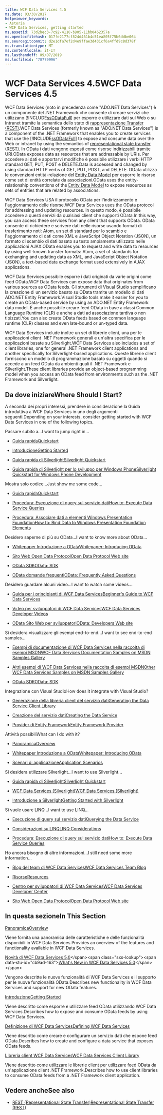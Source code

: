 ```yaml
---
title: WCF Data Services 4.5
ms.date: 03/30/2017
helpviewer_keywords:
- Astoria
- WCF Data Services, getting started
ms.assetid: 73d2bec3-7c92-4110-b905-11bb0462357a
ms.openlocfilehash: 017fe2177cf824d461b4c51ea805f75b6ddbe064
ms.sourcegitcommit: d2e1dfa7ef2d4e9ffae3d431cf6a4ffd9c8d378f
ms.translationtype: MT
ms.contentlocale: it-IT
ms.lasthandoff: 09/07/2019
ms.locfileid: "70779996"
---
```

# <a name="wcf-data-services-45"></a><span data-ttu-id="cb9ad-102">WCF Data Services 4.5</span><span class="sxs-lookup"><span data-stu-id="cb9ad-102">WCF Data Services 4.5</span></span>

<span data-ttu-id="cb9ad-103">WCF Data Services (noto in precedenza come "ADO.NET Data Services") è un componente del .NET Framework che consente di creare servizi che utilizzano [!INCLUDE[ssODataFull](../../../../includes/ssodatafull-md.md)] per esporre e utilizzare dati sul Web o su Intranet tramite la semantica dello stato di [rappresentazione Transfer (REST)](https://go.microsoft.com/fwlink/?LinkId=113919).</span><span class="sxs-lookup"><span data-stu-id="cb9ad-103">WCF Data Services (formerly known as "ADO.NET Data Services") is a component of the .NET Framework that enables you to create services that use the [!INCLUDE[ssODataFull](../../../../includes/ssodatafull-md.md)] to expose and consume data over the Web or intranet by using the semantics of [representational state transfer (REST)](https://go.microsoft.com/fwlink/?LinkId=113919).</span></span> <span data-ttu-id="cb9ad-104">In OData i dati vengono esposti come risorse indirizzabili tramite URI.</span><span class="sxs-lookup"><span data-stu-id="cb9ad-104">OData exposes data as resources that are addressable by URIs.</span></span> <span data-ttu-id="cb9ad-105">Per accedere ai dati e apportarvi modifiche è possibile utilizzare i verbi HTTP standard GET, PUT, POST e DELETE.</span><span class="sxs-lookup"><span data-stu-id="cb9ad-105">Data is accessed and changed by using standard HTTP verbs of GET, PUT, POST, and DELETE.</span></span> <span data-ttu-id="cb9ad-106">OData utilizza le convenzioni entità-relazione del [Entity Data Model](../adonet/entity-data-model.md) per esporre le risorse come set di entità correlate da associazioni.</span><span class="sxs-lookup"><span data-stu-id="cb9ad-106">OData uses the entity-relationship conventions of the [Entity Data Model](../adonet/entity-data-model.md) to expose resources as sets of entities that are related by associations.</span></span>

<span data-ttu-id="cb9ad-107">WCF Data Services USA il protocollo OData per l'indirizzamento e l'aggiornamento delle risorse.</span><span class="sxs-lookup"><span data-stu-id="cb9ad-107">WCF Data Services uses the OData protocol for addressing and updating resources.</span></span> <span data-ttu-id="cb9ad-108">In questo modo, è possibile accedere a questi servizi da qualsiasi client che supporti OData.</span><span class="sxs-lookup"><span data-stu-id="cb9ad-108">In this way, you can access these services from any client that supports OData.</span></span> <span data-ttu-id="cb9ad-109">OData consente di richiedere e scrivere dati nelle risorse usando formati di trasferimento noti: Atom, un set di standard per lo scambio e l'aggiornamento di dati come XML e JavaScript Object Notation (JSON), un formato di scambio di dati basato su testo ampiamente utilizzato nelle applicazioni AJAX.</span><span class="sxs-lookup"><span data-stu-id="cb9ad-109">OData enables you to request and write data to resources by using well-known transfer formats: Atom, a set of standards for exchanging and updating data as XML, and JavaScript Object Notation (JSON), a text-based data exchange format used extensively in AJAX applications.</span></span>

<span data-ttu-id="cb9ad-110">WCF Data Services possibile esporre i dati originati da varie origini come feed OData.</span><span class="sxs-lookup"><span data-stu-id="cb9ad-110">WCF Data Services can expose data that originates from various sources as OData feeds.</span></span> <span data-ttu-id="cb9ad-111">Gli strumenti di Visual Studio semplificano la creazione di un servizio basato su OData tramite un modello di dati ADO.NET Entity Framework.</span><span class="sxs-lookup"><span data-stu-id="cb9ad-111">Visual Studio tools make it easier for you to create an OData-based service by using an ADO.NET Entity Framework data model.</span></span> <span data-ttu-id="cb9ad-112">È anche possibile creare feed OData in base a classi Common Language Runtime (CLR) e anche a dati ad associazione tardiva o non tipizzati.</span><span class="sxs-lookup"><span data-stu-id="cb9ad-112">You can also create OData feeds based on common language runtime (CLR) classes and even late-bound or un-typed data.</span></span>

<span data-ttu-id="cb9ad-113">WCF Data Services include inoltre un set di librerie client, una per le applicazioni client .NET Framework generali e un'altra specifica per le applicazioni basate su Silverlight.</span><span class="sxs-lookup"><span data-stu-id="cb9ad-113">WCF Data Services also includes a set of client libraries, one for general .NET Framework client applications and another specifically for Silverlight-based applications.</span></span> <span data-ttu-id="cb9ad-114">Queste librerie client forniscono un modello di programmazione basato su oggetti quando si accede a un feed OData da ambienti quali il .NET Framework e Silverlight.</span><span class="sxs-lookup"><span data-stu-id="cb9ad-114">These client libraries provide an object-based programming model when you access an OData feed from environments such as the .NET Framework and Silverlight.</span></span>

## <a name="where-should-i-start"></a><span data-ttu-id="cb9ad-115">Da dove iniziare</span><span class="sxs-lookup"><span data-stu-id="cb9ad-115">Where Should I Start?</span></span>

<span data-ttu-id="cb9ad-116">A seconda dei propri interessi, prendere in considerazione la Guida introduttiva a WCF Data Services in uno degli argomenti seguenti.</span><span class="sxs-lookup"><span data-stu-id="cb9ad-116">Depending on your interests, consider getting started with WCF Data Services in one of the following topics.</span></span>

<span data-ttu-id="cb9ad-117">Passare subito a...</span><span class="sxs-lookup"><span data-stu-id="cb9ad-117">I want to jump right in...</span></span>

- [<span data-ttu-id="cb9ad-118">Guida rapida</span><span class="sxs-lookup"><span data-stu-id="cb9ad-118">Quickstart</span></span>](quickstart-wcf-data-services.md)

- [<span data-ttu-id="cb9ad-119">Introduzione</span><span class="sxs-lookup"><span data-stu-id="cb9ad-119">Getting Started</span></span>](getting-started-with-wcf-data-services.md)

- [<span data-ttu-id="cb9ad-120">Guida rapida di Silverlight</span><span class="sxs-lookup"><span data-stu-id="cb9ad-120">Silverlight Quickstart</span></span>](https://go.microsoft.com/fwlink/?LinkID=192782)

- [<span data-ttu-id="cb9ad-121">Guida rapida di Silverlight per lo sviluppo per Windows Phone</span><span class="sxs-lookup"><span data-stu-id="cb9ad-121">Silverlight Quickstart for Windows Phone Development</span></span>](https://go.microsoft.com/fwlink/?LinkID=214535)

<span data-ttu-id="cb9ad-122">Mostra solo codice...</span><span class="sxs-lookup"><span data-stu-id="cb9ad-122">Just show me some code...</span></span>

- [<span data-ttu-id="cb9ad-123">Guida rapida</span><span class="sxs-lookup"><span data-stu-id="cb9ad-123">Quickstart</span></span>](quickstart-wcf-data-services.md)

- [<span data-ttu-id="cb9ad-124">Procedura: Esecuzione di query sul servizio dati</span><span class="sxs-lookup"><span data-stu-id="cb9ad-124">How to: Execute Data Service Queries</span></span>](how-to-execute-data-service-queries-wcf-data-services.md)

- [<span data-ttu-id="cb9ad-125">Procedura: Associare dati a elementi Windows Presentation Foundation</span><span class="sxs-lookup"><span data-stu-id="cb9ad-125">How to: Bind Data to Windows Presentation Foundation Elements</span></span>](bind-data-to-wpf-elements-wcf-data-services.md)

<span data-ttu-id="cb9ad-126">Desidero saperne di più su OData...</span><span class="sxs-lookup"><span data-stu-id="cb9ad-126">I want to know more about OData...</span></span>

- [<span data-ttu-id="cb9ad-127">Whitepaper Introduzione a OData</span><span class="sxs-lookup"><span data-stu-id="cb9ad-127">Whitepaper: Introducing OData</span></span>](https://go.microsoft.com/fwlink/?LinkId=220867)

- [<span data-ttu-id="cb9ad-128">Sito Web Open Data Protocol</span><span class="sxs-lookup"><span data-stu-id="cb9ad-128">Open Data Protocol Web site</span></span>](https://go.microsoft.com/fwlink/?LinkID=184554)

- [<span data-ttu-id="cb9ad-129">OData SDK</span><span class="sxs-lookup"><span data-stu-id="cb9ad-129">OData: SDK</span></span>](https://go.microsoft.com/fwlink/?LinkID=185248)

- [<span data-ttu-id="cb9ad-130">OData domande frequenti</span><span class="sxs-lookup"><span data-stu-id="cb9ad-130">OData: Frequently Asked Questions</span></span>](https://go.microsoft.com/fwlink/?LinkId=185867)

<span data-ttu-id="cb9ad-131">Desidero guardare alcuni video...</span><span class="sxs-lookup"><span data-stu-id="cb9ad-131">I want to watch some videos...</span></span>

- [<span data-ttu-id="cb9ad-132">Guida per i principianti di WCF Data Services</span><span class="sxs-lookup"><span data-stu-id="cb9ad-132">Beginner's Guide to WCF Data Services</span></span>](https://go.microsoft.com/fwlink/?LinkId=220864)

- [<span data-ttu-id="cb9ad-133">Video per sviluppatori di WCF Data Services</span><span class="sxs-lookup"><span data-stu-id="cb9ad-133">WCF Data Services Developer Videos</span></span>](https://go.microsoft.com/fwlink/?LinkId=220861)

- [<span data-ttu-id="cb9ad-134">OData Sito Web per sviluppatori</span><span class="sxs-lookup"><span data-stu-id="cb9ad-134">OData: Developers Web site</span></span>](https://go.microsoft.com/fwlink/?LinkId=185866)

<span data-ttu-id="cb9ad-135">Si desidera visualizzare gli esempi end-to-end...</span><span class="sxs-lookup"><span data-stu-id="cb9ad-135">I want to see end-to-end samples...</span></span>

- [<span data-ttu-id="cb9ad-136">Esempi di documentazione di WCF Data Services nella raccolta di esempi MSDN</span><span class="sxs-lookup"><span data-stu-id="cb9ad-136">WCF Data Services Documentation Samples on MSDN Samples Gallery</span></span>](https://go.microsoft.com/fwlink/?LinkID=220865)

- [<span data-ttu-id="cb9ad-137">Altri esempi di WCF Data Services nella raccolta di esempi MSDN</span><span class="sxs-lookup"><span data-stu-id="cb9ad-137">Other WCF Data Services Samples on MSDN Samples Gallery</span></span>](https://go.microsoft.com/fwlink/?LinkId=220866)

- [<span data-ttu-id="cb9ad-138">OData SDK</span><span class="sxs-lookup"><span data-stu-id="cb9ad-138">OData: SDK</span></span>](https://go.microsoft.com/fwlink/?LinkID=185248)

<span data-ttu-id="cb9ad-139">Integrazione con Visual Studio</span><span class="sxs-lookup"><span data-stu-id="cb9ad-139">How does it integrate with Visual Studio?</span></span>

- [<span data-ttu-id="cb9ad-140">Generazione della libreria client del servizio dati</span><span class="sxs-lookup"><span data-stu-id="cb9ad-140">Generating the Data Service Client Library</span></span>](generating-the-data-service-client-library-wcf-data-services.md)

- [<span data-ttu-id="cb9ad-141">Creazione del servizio dati</span><span class="sxs-lookup"><span data-stu-id="cb9ad-141">Creating the Data Service</span></span>](creating-the-data-service.md)

- [<span data-ttu-id="cb9ad-142">Provider di Entity Framework</span><span class="sxs-lookup"><span data-stu-id="cb9ad-142">Entity Framework Provider</span></span>](entity-framework-provider-wcf-data-services.md)

<span data-ttu-id="cb9ad-143">Attività possibili</span><span class="sxs-lookup"><span data-stu-id="cb9ad-143">What can I do with it?</span></span>

- [<span data-ttu-id="cb9ad-144">Panoramica</span><span class="sxs-lookup"><span data-stu-id="cb9ad-144">Overview</span></span>](wcf-data-services-overview.md)

- [<span data-ttu-id="cb9ad-145">Whitepaper Introduzione a OData</span><span class="sxs-lookup"><span data-stu-id="cb9ad-145">Whitepaper: Introducing OData</span></span>](https://go.microsoft.com/fwlink/?LinkId=220867)

- [<span data-ttu-id="cb9ad-146">Scenari di applicazione</span><span class="sxs-lookup"><span data-stu-id="cb9ad-146">Application Scenarios</span></span>](application-scenarios-wcf-data-services.md)

<span data-ttu-id="cb9ad-147">Si desidera utilizzare Silverlight...</span><span class="sxs-lookup"><span data-stu-id="cb9ad-147">I want to use Silverlight...</span></span>

- [<span data-ttu-id="cb9ad-148">Guida rapida di Silverlight</span><span class="sxs-lookup"><span data-stu-id="cb9ad-148">Silverlight Quickstart</span></span>](https://go.microsoft.com/fwlink/?LinkID=192782)

- [<span data-ttu-id="cb9ad-149">WCF Data Services (Silverlight)</span><span class="sxs-lookup"><span data-stu-id="cb9ad-149">WCF Data Services (Silverlight)</span></span>](https://go.microsoft.com/fwlink/?LinkID=143149)

- [<span data-ttu-id="cb9ad-150">Introduzione a Silverlight</span><span class="sxs-lookup"><span data-stu-id="cb9ad-150">Getting Started with Silverlight</span></span>](https://go.microsoft.com/fwlink/?LinkId=148366)

<span data-ttu-id="cb9ad-151">Si vuole usare LINQ...</span><span class="sxs-lookup"><span data-stu-id="cb9ad-151">I want to use LINQ...</span></span>

- [<span data-ttu-id="cb9ad-152">Esecuzione di query sul servizio dati</span><span class="sxs-lookup"><span data-stu-id="cb9ad-152">Querying the Data Service</span></span>](querying-the-data-service-wcf-data-services.md)

- [<span data-ttu-id="cb9ad-153">Considerazioni su LINQ</span><span class="sxs-lookup"><span data-stu-id="cb9ad-153">LINQ Considerations</span></span>](linq-considerations-wcf-data-services.md)

- [<span data-ttu-id="cb9ad-154">Procedura: Esecuzione di query sul servizio dati</span><span class="sxs-lookup"><span data-stu-id="cb9ad-154">How to: Execute Data Service Queries</span></span>](how-to-execute-data-service-queries-wcf-data-services.md)

<span data-ttu-id="cb9ad-155">Ho ancora bisogno di altre informazioni...</span><span class="sxs-lookup"><span data-stu-id="cb9ad-155">I still need some more information...</span></span>

- [<span data-ttu-id="cb9ad-156">Blog del team di WCF Data Services</span><span class="sxs-lookup"><span data-stu-id="cb9ad-156">WCF Data Services Team Blog</span></span>](https://go.microsoft.com/fwlink/?LinkID=150511)

- [<span data-ttu-id="cb9ad-157">Risorse</span><span class="sxs-lookup"><span data-stu-id="cb9ad-157">Resources</span></span>](wcf-data-services-resources.md)

- [<span data-ttu-id="cb9ad-158">Centro per sviluppatori di WCF Data Services</span><span class="sxs-lookup"><span data-stu-id="cb9ad-158">WCF Data Services Developer Center</span></span>](https://go.microsoft.com/fwlink/?LinkId=220868)

- [<span data-ttu-id="cb9ad-159">Sito Web Open Data Protocol</span><span class="sxs-lookup"><span data-stu-id="cb9ad-159">Open Data Protocol Web site</span></span>](https://go.microsoft.com/fwlink/?LinkID=184554)

## <a name="in-this-section"></a><span data-ttu-id="cb9ad-160">In questa sezione</span><span class="sxs-lookup"><span data-stu-id="cb9ad-160">In This Section</span></span>

[<span data-ttu-id="cb9ad-161">Panoramica</span><span class="sxs-lookup"><span data-stu-id="cb9ad-161">Overview</span></span>](wcf-data-services-overview.md)

<span data-ttu-id="cb9ad-162">Viene fornita una panoramica delle caratteristiche e delle funzionalità disponibili in WCF Data Services.</span><span class="sxs-lookup"><span data-stu-id="cb9ad-162">Provides an overview of the features and functionality available in WCF Data Services.</span></span>

<span data-ttu-id="cb9ad-163">[Novità di WCF Data Services 5,0](https://docs.microsoft.com/previous-versions/dotnet/wcf-data-services/ee373845(v=vs.103))</span><span class="sxs-lookup"><span data-stu-id="cb9ad-163">[What's New in WCF Data Services 5.0](https://docs.microsoft.com/previous-versions/dotnet/wcf-data-services/ee373845(v=vs.103))</span></span>

<span data-ttu-id="cb9ad-164">Vengono descritte le nuove funzionalità di WCF Data Services e il supporto per le nuove funzionalità OData.</span><span class="sxs-lookup"><span data-stu-id="cb9ad-164">Describes new functionality in WCF Data Services and support for new OData features.</span></span>

[<span data-ttu-id="cb9ad-165">Introduzione</span><span class="sxs-lookup"><span data-stu-id="cb9ad-165">Getting Started</span></span>](getting-started-with-wcf-data-services.md)

<span data-ttu-id="cb9ad-166">Viene descritto come esporre e utilizzare feed OData utilizzando WCF Data Services.</span><span class="sxs-lookup"><span data-stu-id="cb9ad-166">Describes how to expose and consume OData feeds by using WCF Data Services.</span></span>

[<span data-ttu-id="cb9ad-167">Definizione di WCF Data Services</span><span class="sxs-lookup"><span data-stu-id="cb9ad-167">Defining WCF Data Services</span></span>](defining-wcf-data-services.md)

<span data-ttu-id="cb9ad-168">Viene descritto come creare e configurare un servizio dati che espone feed OData.</span><span class="sxs-lookup"><span data-stu-id="cb9ad-168">Describes how to create and configure a data service that exposes OData feeds.</span></span>

[<span data-ttu-id="cb9ad-169">Libreria client WCF Data Services</span><span class="sxs-lookup"><span data-stu-id="cb9ad-169">WCF Data Services Client Library</span></span>](wcf-data-services-client-library.md)

<span data-ttu-id="cb9ad-170">Viene descritto come utilizzare le librerie client per utilizzare feed OData da un'applicazione client .NET Framework.</span><span class="sxs-lookup"><span data-stu-id="cb9ad-170">Describes how to use client libraries to consume OData feeds from a .NET Framework client application.</span></span>

## <a name="see-also"></a><span data-ttu-id="cb9ad-171">Vedere anche</span><span class="sxs-lookup"><span data-stu-id="cb9ad-171">See also</span></span>

- [<span data-ttu-id="cb9ad-172">REST (Representational State Transfer)</span><span class="sxs-lookup"><span data-stu-id="cb9ad-172">Representational State Transfer (REST)</span></span>](https://go.microsoft.com/fwlink/?LinkId=113919)
